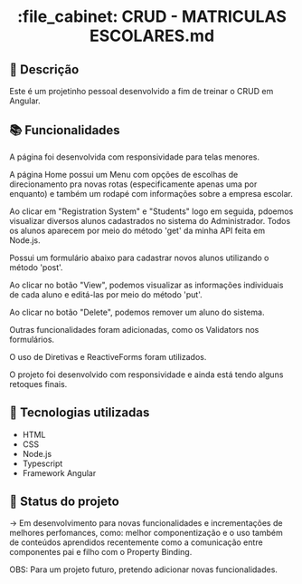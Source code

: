 <h1 align="center">:file_cabinet: CRUD - MATRICULAS ESCOLARES.md</h1>

## :memo: Descrição
Este é um projetinho pessoal desenvolvido a fim de treinar o CRUD em Angular. 

## :books: Funcionalidades
A página foi desenvolvida com responsividade para telas menores.

A página Home possui um Menu com opções de escolhas de direcionamento pra novas rotas (especificamente apenas uma por enquanto) e também um rodapé com informações sobre a empresa escolar.

Ao clicar em "Registration System" e "Students" logo em seguida, pdoemos visualizar diversos alunos cadastrados no sistema do Administrador. Todos os alunos aparecem por meio do método 'get' da minha API feita em Node.js. 

Possui um formulário abaixo para cadastrar novos alunos utilizando o método 'post'. 

Ao clicar no botão "View", podemos visualizar as informações individuais de cada aluno e editá-las por meio do método 'put'. 

Ao clicar no botão "Delete", podemos remover um aluno do sistema.

Outras funcionalidades foram adicionadas, como os Validators nos formulários. 

O uso de Diretivas e ReactiveForms foram utilizados.

O projeto foi desenvolvido com responsividade e ainda está tendo alguns retoques finais.

## :wrench: Tecnologias utilizadas
* HTML
* CSS
* Node.js
* Typescript
* Framework Angular
  
## :dart: Status do projeto

-> Em desenvolvimento para novas funcionalidades e incrementações de melhores perfomances, como: melhor componentização e o uso também de conteúdos aprendidos recentemente como a comunicação entre componentes pai e filho com o Property Binding.

OBS: Para um projeto futuro, pretendo adicionar novas funcionalidades.

